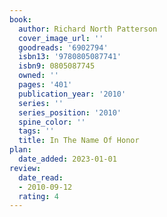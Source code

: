 ```yaml
---
book:
  author: Richard North Patterson
  cover_image_url: ''
  goodreads: '6902794'
  isbn13: '9780805087741'
  isbn9: 0805087745
  owned: ''
  pages: '401'
  publication_year: '2010'
  series: ''
  series_position: '2010'
  spine_color: ''
  tags: ''
  title: In The Name Of Honor
plan:
  date_added: 2023-01-01
review:
  date_read:
  - 2010-09-12
  rating: 4
---
```

